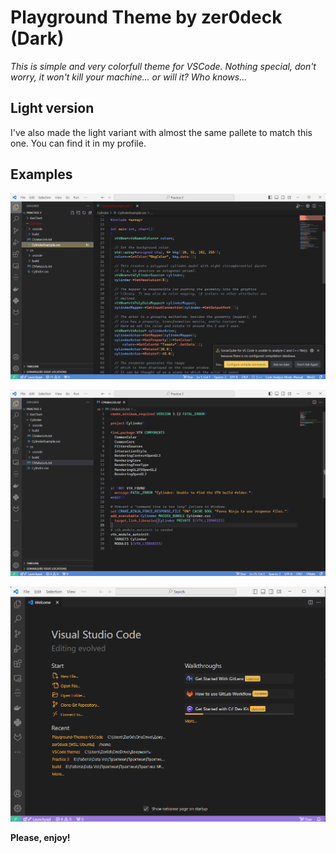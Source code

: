 # Playground Theme by zer0deck (Dark)

*This is simple and very colorfull theme for VSCode. Nothing special, don't worry, it won't kill your machine... or will it? Who knows...*

## Light version

I've also made the light variant with almost the same pallete to match this one. You can find it in my profile.

## Examples

![](https://github.com/zer0deck/Playground-Themes-VSCode/blob/main/playground-theme-dark/example.1.png?raw=true)

![](https://github.com/zer0deck/Playground-Themes-VSCode/blob/main/playground-theme-dark/example.2.png?raw=true)

![](https://github.com/zer0deck/Playground-Themes-VSCode/blob/main/playground-theme-dark/example.3.png?raw=true)

**Please, enjoy!**
